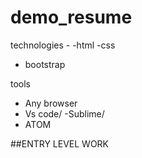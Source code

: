 # demo_resume

technologies -
  -html
  -css
  - bootstrap
  
 tools 
  - Any browser 
  - Vs code/ 
  -Sublime/
  - ATOM
  
 ##ENTRY LEVEL WORK 
 
  
